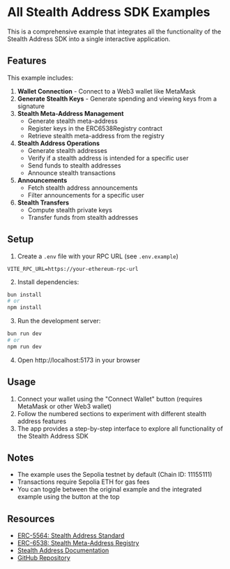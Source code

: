 # All Stealth Address SDK Examples

This is a comprehensive example that integrates all the functionality of the Stealth Address SDK into a single interactive application.

## Features

This example includes:

1. **Wallet Connection** - Connect to a Web3 wallet like MetaMask
2. **Generate Stealth Keys** - Generate spending and viewing keys from a signature
3. **Stealth Meta-Address Management**
   - Generate stealth meta-address
   - Register keys in the ERC6538Registry contract
   - Retrieve stealth meta-address from the registry
4. **Stealth Address Operations**
   - Generate stealth addresses
   - Verify if a stealth address is intended for a specific user
   - Send funds to stealth addresses
   - Announce stealth transactions
5. **Announcements**
   - Fetch stealth address announcements
   - Filter announcements for a specific user
6. **Stealth Transfers**
   - Compute stealth private keys
   - Transfer funds from stealth addresses

## Setup

1. Create a `.env` file with your RPC URL (see `.env.example`)
```
VITE_RPC_URL=https://your-ethereum-rpc-url
```

2. Install dependencies:
```bash
bun install
# or
npm install
```

3. Run the development server:
```bash
bun run dev
# or
npm run dev
```

4. Open http://localhost:5173 in your browser

## Usage

1. Connect your wallet using the "Connect Wallet" button (requires MetaMask or other Web3 wallet)
2. Follow the numbered sections to experiment with different stealth address features
3. The app provides a step-by-step interface to explore all functionality of the Stealth Address SDK

## Notes

- The example uses the Sepolia testnet by default (Chain ID: 11155111)
- Transactions require Sepolia ETH for gas fees
- You can toggle between the original example and the integrated example using the button at the top

## Resources

- [ERC-5564: Stealth Address Standard](https://eips.ethereum.org/EIPS/eip-5564)
- [ERC-6538: Stealth Meta-Address Registry](https://eips.ethereum.org/EIPS/eip-6538)
- [Stealth Address Documentation](https://stealthaddress.dev/)
- [GitHub Repository](https://github.com/ScopeLift/stealth-address-sdk)
